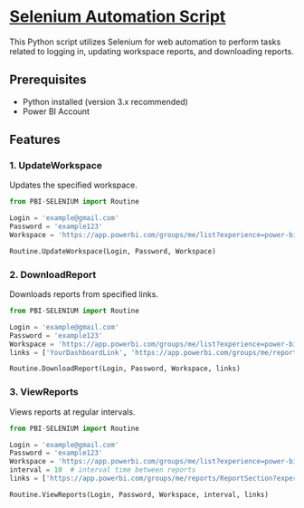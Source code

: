 # [Selenium Automation Script](https://pypi.org/project/PBI-SELENIUM/#description)

This Python script utilizes Selenium for web automation to perform tasks related to logging in, updating workspace reports, and downloading reports.

## Prerequisites

- Python installed (version 3.x recommended)
- Power BI Account

## Features

### 1. UpdateWorkspace
Updates the specified workspace.

```python
from PBI-SELENIUM import Routine 

Login = 'example@gmail.com'
Password = 'example123'
Workspace = 'https://app.powerbi.com/groups/me/list?experience=power-bi'

Routine.UpdateWorkspace(Login, Password, Workspace)
```

### 2. DownloadReport
Downloads reports from specified links.

```python
from PBI-SELENIUM import Routine 

Login = 'example@gmail.com'
Password = 'example123'
Workspace = 'https://app.powerbi.com/groups/me/list?experience=power-bi'
links = ['YourDashboardLink', 'https://app.powerbi.com/groups/me/reports/ReportSection?experience=power-bi']

Routine.DownloadReport(Login, Password, Workspace, links)
```

### 3. ViewReports
Views reports at regular intervals.

```python
from PBI-SELENIUM import Routine 

Login = 'example@gmail.com'
Password = 'example123'
Workspace = 'https://app.powerbi.com/groups/me/list?experience=power-bi'
interval = 10  # interval time between reports
links = ['https://app.powerbi.com/groups/me/reports/ReportSection?experience=power-bi']

Routine.ViewReports(Login, Password, Workspace, interval, links)
```

